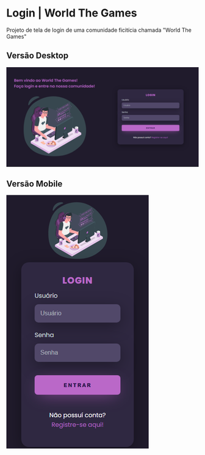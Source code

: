 # Login | World The Games

Projeto de tela de login de uma comunidade ficitícia chamada "World The Games"

## Versão Desktop
![Versão Desktop](readme/desktop.png)

## Versão Mobile
![Versão Mobile](readme/mobile.png)
